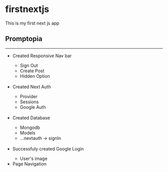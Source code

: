 # firstnextjs
This is my first next js app

## Promptopia
<hr>
<ul>
    <li>Created Responsive Nav bar</li>
    <ul>
        <li>Sign Out</li>
        <li>Create Post</li>
        <li>Hidden Option</li>
    </ul>
    <br/>
    <li>Created Next Auth</li>
    <ul>
        <li>Provider</li> 
        <li>Sessions</li> 
        <li>Google Auth</li>
    </ul>
    <br/>
    <li>Created Database</li>
    <ul>
        <li>Mongodb</li> 
        <li>Models</li> 
        <li>...nextauth -> signIn</li>
    </ul>
    <br/>
    <li>Successfuly created Google Login</li>
    <ul>
        <li>User's image</li> 
    </ul>
    <li>Page Navigation</li>
</ul>